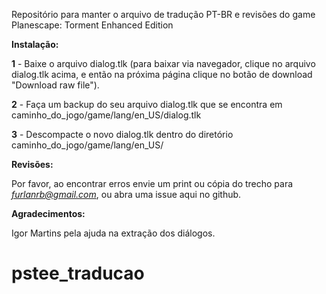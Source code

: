 Repositório para manter o arquivo de tradução PT-BR e revisões do game Planescape: Torment Enhanced Edition



**Instalação:**


**1** - Baixe o arquivo dialog.tlk (para baixar via navegador, clique no arquivo dialog.tlk acima, e então na próxima página clique no botão de download "Download raw file"). 

**2** - Faça um backup do seu arquivo dialog.tlk que se encontra em caminho_do_jogo/game/lang/en_US/dialog.tlk

**3** - Descompacte o novo dialog.tlk dentro do diretório caminho_do_jogo/game/lang/en_US/



**Revisões:**

Por favor, ao encontrar erros envie um print ou cópia do trecho para *furlanrb@gmail.com*, ou abra uma issue aqui no github.



**Agradecimentos:**

Igor Martins pela ajuda na extração dos diálogos.


# pstee_traducao
